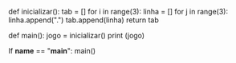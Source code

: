 def inicializar():
	tab = []
	for i in range(3):
		linha = []
		for j in range(3):
			linha.append(".")
		tab.append(linha)
	return tab

def main():
	jogo = inicializar()
	print (jogo)

If __name__ == "__main__":
	main()